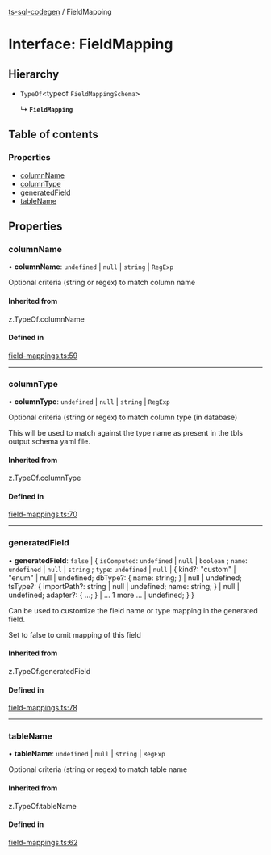 [ts-sql-codegen](../README.md) / FieldMapping

# Interface: FieldMapping

## Hierarchy

- `TypeOf`<typeof `FieldMappingSchema`\>

  ↳ **`FieldMapping`**

## Table of contents

### Properties

- [columnName](FieldMapping.md#columnname)
- [columnType](FieldMapping.md#columntype)
- [generatedField](FieldMapping.md#generatedfield)
- [tableName](FieldMapping.md#tablename)

## Properties

### columnName

• **columnName**: `undefined` \| ``null`` \| `string` \| `RegExp`

Optional criteria (string or regex) to match column name

#### Inherited from

z.TypeOf.columnName

#### Defined in

[field-mappings.ts:59](https://github.com/lorefnon/ts-sql-codegen/blob/6760e47/src/field-mappings.ts#L59)

___

### columnType

• **columnType**: `undefined` \| ``null`` \| `string` \| `RegExp`

Optional criteria (string or regex) to match column type (in database)

This will be used to match against the type name as
present in the tbls output schema yaml file.

#### Inherited from

z.TypeOf.columnType

#### Defined in

[field-mappings.ts:70](https://github.com/lorefnon/ts-sql-codegen/blob/6760e47/src/field-mappings.ts#L70)

___

### generatedField

• **generatedField**: ``false`` \| { `isComputed`: `undefined` \| ``null`` \| `boolean` ; `name`: `undefined` \| ``null`` \| `string` ; `type`: `undefined` \| ``null`` \| { kind?: "custom" \| "enum" \| null \| undefined; dbType?: { name: string; } \| null \| undefined; tsType?: { importPath?: string \| null \| undefined; name: string; } \| null \| undefined; adapter?: { ...; } \| ... 1 more ... \| undefined; }  }

Can be used to customize the field name or type mapping
in the generated field.

Set to false to omit mapping of this field

#### Inherited from

z.TypeOf.generatedField

#### Defined in

[field-mappings.ts:78](https://github.com/lorefnon/ts-sql-codegen/blob/6760e47/src/field-mappings.ts#L78)

___

### tableName

• **tableName**: `undefined` \| ``null`` \| `string` \| `RegExp`

Optional criteria (string or regex) to match table name

#### Inherited from

z.TypeOf.tableName

#### Defined in

[field-mappings.ts:62](https://github.com/lorefnon/ts-sql-codegen/blob/6760e47/src/field-mappings.ts#L62)
